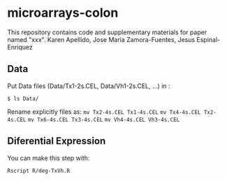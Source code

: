 # microarrays-colon
This repository contains code and supplementary materials for paper named "xxx". Karen Apellido, Jose Maria Zamora-Fuentes, Jesus Espinal-Enriquez

## Data

Put Data files (Data/Tx1-2s.CEL, Data/Vh1-2s.CEL, ...) in :

`$ ls Data/`

Rename explicitly files as:
`mv Tx2-4s.CEL Tx1-4s.CEL`
`mv Tx4-4s.CEL Tx2-4s.CEL`
`mv Tx6-4s.CEL Tx3-4s.CEL`
`mv Vh4-4s.CEL Vh3-4s.CEL`

## Diferential Expression

You can make this step with:

`Rscript R/deg-TxVh.R`

